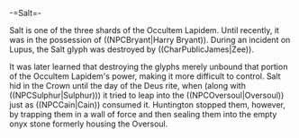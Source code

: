 -=Salt=-

Salt is one of the three shards of the Occultem Lapidem. Until recently, it was in the possession of ((NPCBryant|Harry Bryant)). During an incident on Lupus, the Salt glyph was destroyed by ((CharPublicJames|Zee)).

It was later learned that destroying the glyphs merely unbound that portion of the Occultem Lapidem's power, making it more difficult to control. Salt hid in the Crown until the day of the Deus rite, when (along with ((NPCSulphur|Sulphur))) it tried to leap into the ((NPCOversoul|Oversoul)) just as ((NPCCain|Cain)) consumed it. Huntington stopped them, however, by trapping them in a wall of force and then sealing them into the empty onyx stone formerly housing the Oversoul.

